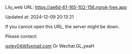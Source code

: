 Lily_web URL: https://ae6d-61-165-102-156.ngrok-free.app

Updated at: 2024-12-09 20:13:21

If you cannot open this URL, the server might be down.

Please contact: 

goley04@foxmail.com Or Wechat:GL_yeaH